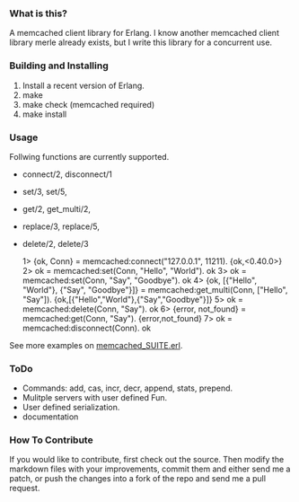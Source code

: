 ### What is this?
A memcached client library for Erlang.
I know another memcached client library merle already exists, but I write this library for a concurrent use.

### Building and Installing 

  1. Install a recent version of Erlang.
  2. make
  3. make check (memcached required)
  4. make install

### Usage
Follwing functions are currently supported.

- connect/2, disconnect/1
- set/3, set/5,
- get/2, get_multi/2,
- replace/3, replace/5,
- delete/2, delete/3


    1> {ok, Conn} = memcached:connect("127.0.0.1", 11211).
    {ok,<0.40.0>}
    2> ok = memcached:set(Conn, "Hello", "World").
    ok
    3> ok = memcached:set(Conn, "Say", "Goodbye").
    ok
    4> {ok, [{"Hello", "World"}, {"Say", "Goodbye"}]} = memcached:get_multi(Conn, ["Hello", "Say"]).
    {ok,[{"Hello","World"},{"Say","Goodbye"}]}
    5> ok = memcached:delete(Conn, "Say").
    ok
    6> {error, not_found} = memcached:get(Conn, "Say").
    {error,not_found}
    7> ok = memcached:disconnect(Conn).
    ok


See more examples on [memcached_SUITE.erl](http://github.com/higepon/memcached-client/blob/master/test/memcached_SUITE.erl).

### ToDo

- Commands: add, cas, incr, decr, append, stats, prepend.
- Mulitple servers with user defined Fun.
- User defined serialization.
- documentation

### How To Contribute
If you would like to contribute, first check out the source.
Then modify the markdown files with your improvements, commit them and either send me a patch, or push the changes into a fork of the repo and send me a pull request.

